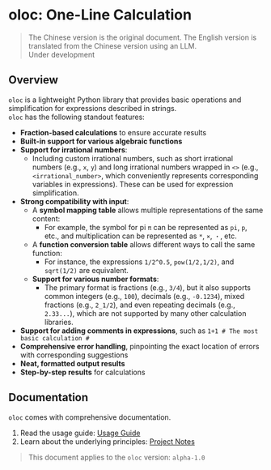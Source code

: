 # oloc: One-Line Calculation  

> The Chinese version is the original document. The English version is translated from the Chinese version using an LLM.  
> Under development  

## Overview  

`oloc` is a lightweight Python library that provides basic operations and simplification for expressions described in strings.  
`oloc` has the following standout features:  

- **Fraction-based calculations** to ensure accurate results  
- **Built-in support for various algebraic functions**  
- **Support for irrational numbers**:  
  - Including custom irrational numbers, such as short irrational numbers (e.g., `x`, `y`) and long irrational numbers wrapped in `<>` (e.g., `<irrational_number>`, which conveniently represents corresponding variables in expressions). These can be used for expression simplification.  
- **Strong compatibility with input**:  
  - A **symbol mapping table** allows multiple representations of the same content:  
    - For example, the symbol for pi `π` can be represented as `pi`, `p`, etc., and multiplication can be represented as `*`, `×`, `・`, etc.  
  - A **function conversion table** allows different ways to call the same function:  
    - For instance, the expressions `1/2^0.5`, `pow(1/2,1/2)`, and `sqrt(1/2)` are equivalent.  
  - **Support for various number formats**:  
    - The primary format is fractions (e.g., `3/4`), but it also supports common integers (e.g., `100`), decimals (e.g., `-0.1234`), mixed fractions (e.g., `2_1/2`), and even repeating decimals (e.g., `2.33...`), which are not supported by many other calculation libraries.  
- **Support for adding comments in expressions**, such as `1+1 # The most basic calculation #`  
- **Comprehensive error handling**, pinpointing the exact location of errors with corresponding suggestions  
- **Neat, formatted output results**  
- **Step-by-step results** for calculations  

## Documentation  

`oloc` comes with comprehensive documentation.  

1. Read the usage guide: [Usage Guide]()  
2. Learn about the underlying principles: [Project Notes]()  

> This document applies to the `oloc` version: `alpha-1.0`